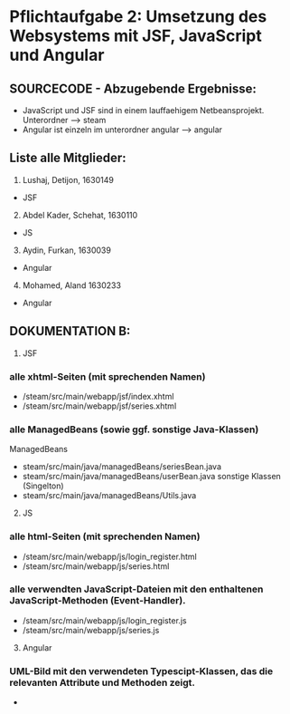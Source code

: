 # Pflichtaufgabe 2: Umsetzung des Websystems mit JSF, JavaScript und Angular

## SOURCECODE - Abzugebende Ergebnisse:

- JavaScript und JSF sind in einem lauffaehigem Netbeansprojekt. Unterordner --> steam
- Angular ist einzeln im unterordner angular --> angular

## Liste alle Mitglieder:

1. Lushaj, Detijon, 1630149

- JSF

2. Abdel Kader, Schehat, 1630110

- JS

3. Aydin, Furkan, 1630039

- Angular

4.  Mohamed, Aland 1630233

- Angular

## DOKUMENTATION B:

1. JSF

### alle xhtml-Seiten (mit sprechenden Namen)

- /steam/src/main/webapp/jsf/index.xhtml
- /steam/src/main/webapp/jsf/series.xhtml

### alle ManagedBeans (sowie ggf. sonstige Java-Klassen)

ManagedBeans

- steam/src/main/java/managedBeans/seriesBean.java
- steam/src/main/java/managedBeans/userBean.java
  sonstige Klassen (Singelton)
- steam/src/main/java/managedBeans/Utils.java

2. JS

### alle html-Seiten (mit sprechenden Namen)

- /steam/src/main/webapp/js/login_register.html
- /steam/src/main/webapp/js/series.html

### alle verwendten JavaScript-Dateien mit den enthaltenen JavaScript-Methoden (Event-Handler).

- /steam/src/main/webapp/js/login_register.js
- /steam/src/main/webapp/js/series.js

3. Angular

### UML-Bild mit den verwendeten Typescipt-Klassen, das die relevanten Attribute und Methoden zeigt.

-
